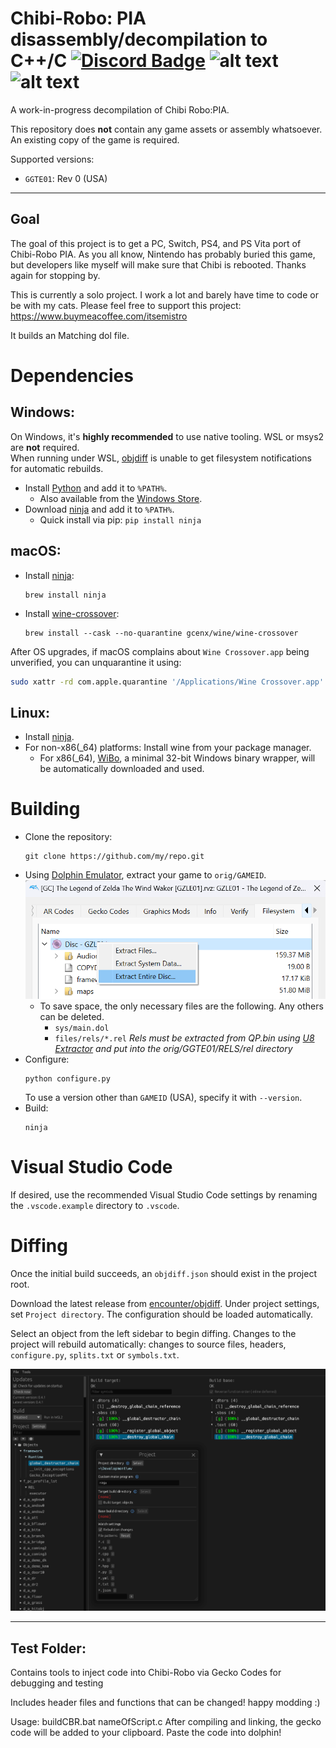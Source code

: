Chibi-Robo: PIA disassembly/decompilation to C++/C
[![Discord Badge]][discord] ![alt text](https://img.shields.io/badge/Code-0.42%25-blue) ![alt text](https://img.shields.io/badge/Data-00.01%25-blue)
=============

<!--
Replace with your repository's URL.
-->
[Build Status]: https://https://github.com/eavpsp/cbr_decomp/actions/workflows/build.yml/badge.svg
[actions]: https://github.com/eavpsp/cbr_decomp/actions/workflows/build.yml
<!---
Code progress URL:
https://progress.decomp.club/data/[project]/[version]/all/?mode=shield&measure=code
URL encoded then appended to: https://img.shields.io/endpoint?label=Code&url=
-->
[Progress]: https://img.shields.io/endpoint?label=Code&url=https%3A%2F%2Fprogress.decomp.club%2Fdata%2Ftww%2FGZLE01%2Fall%2F%3Fmode%3Dshield%26measure%3Dcode
<!---
DOL progress URL:
https://progress.decomp.club/data/[project]/[version]/dol/?mode=shield&measure=code
URL encoded then appended to: https://img.shields.io/endpoint?label=DOL&url=
-->
[DOL Progress]: https://img.shields.io/endpoint?label=DOL&url=https%3A%2F%2Fprogress.decomp.club%2Fdata%2Ftww%2FGZLE01%2Fdol%2F%3Fmode%3Dshield%26measure%3Dcode
<!--
REL progress URL:
https://progress.decomp.club/data/[project]/[version]/modules/?mode=shield&measure=code
URL encoded then appended to: https://img.shields.io/endpoint?label=RELs&url=
-->
[RELs Progress]: https://img.shields.io/endpoint?label=RELs&url=https%3A%2F%2Fprogress.decomp.club%2Fdata%2Ftww%2FGZLE01%2Fmodules%2F%3Fmode%3Dshield%26measure%3Dcode
<!--
Replace with your Discord server's ID and invite URL.
-->
[Discord Badge]: https://img.shields.io/discord/871177712486736013?color=%237289DA&logo=discord&logoColor=%23FFFFFF
[discord]: https://discord.gg/kxaJjfC2UR

A work-in-progress decompilation of Chibi Robo:PIA.

This repository does **not** contain any game assets or assembly whatsoever. An existing copy of the game is required.

Supported versions:

- `GGTE01`: Rev 0 (USA)

---
Goal
---
 The goal of this project is to get a PC, Switch, PS4, and PS Vita port of Chibi-Robo PIA.
 As you all know, Nintendo has probably buried this game, but developers like myself will make sure that Chibi is rebooted. Thanks again for stopping by.

This is currently a solo project. I work a lot and barely have time to code or be with my cats. Please feel free to support this project:
https://www.buymeacoffee.com/itsemistro

It builds an Matching dol file.




Dependencies
============

Windows:
--------

On Windows, it's **highly recommended** to use native tooling. WSL or msys2 are **not** required.  
When running under WSL, [objdiff](#diffing) is unable to get filesystem notifications for automatic rebuilds.

- Install [Python](https://www.python.org/downloads/) and add it to `%PATH%`.
  - Also available from the [Windows Store](https://apps.microsoft.com/store/detail/python-311/9NRWMJP3717K).
- Download [ninja](https://github.com/ninja-build/ninja/releases) and add it to `%PATH%`.
  - Quick install via pip: `pip install ninja`

macOS:
------
- Install [ninja](https://github.com/ninja-build/ninja/wiki/Pre-built-Ninja-packages):
  ```
  brew install ninja
  ```
- Install [wine-crossover](https://github.com/Gcenx/homebrew-wine):
  ```
  brew install --cask --no-quarantine gcenx/wine/wine-crossover
  ```

After OS upgrades, if macOS complains about `Wine Crossover.app` being unverified, you can unquarantine it using:
```sh
sudo xattr -rd com.apple.quarantine '/Applications/Wine Crossover.app'
```

Linux:
------
- Install [ninja](https://github.com/ninja-build/ninja/wiki/Pre-built-Ninja-packages).
- For non-x86(_64) platforms: Install wine from your package manager.
  - For x86(_64), [WiBo](https://github.com/decompals/WiBo), a minimal 32-bit Windows binary wrapper, will be automatically downloaded and used.

Building
========

- Clone the repository:
  ```
  git clone https://github.com/my/repo.git
  ```
- Using [Dolphin Emulator](https://dolphin-emu.org/), extract your game to `orig/GAMEID`.
![](assets/dolphin-extract.png)
  - To save space, the only necessary files are the following. Any others can be deleted.
    - `sys/main.dol`
    - `files/rels/*.rel` *Rels must be extracted from QP.bin using [U8 Extractor](https://github.com/eavpsp/U8-ARC-Extractor-C-) and put into the orig/GGTE01/RELS/rel directory*
- Configure:
  ```
  python configure.py
  ```
  To use a version other than `GAMEID` (USA), specify it with `--version`.
- Build:
  ```
  ninja
  ```

Visual Studio Code
==================

If desired, use the recommended Visual Studio Code settings by renaming the `.vscode.example` directory to `.vscode`.

Diffing
=======

Once the initial build succeeds, an `objdiff.json` should exist in the project root. 

Download the latest release from [encounter/objdiff](https://github.com/encounter/objdiff). Under project settings, set `Project directory`. The configuration should be loaded automatically. 

Select an object from the left sidebar to begin diffing. Changes to the project will rebuild automatically: changes to source files, headers, `configure.py`, `splits.txt` or `symbols.txt`.

![](assets/objdiff.png)

---
Test Folder:
---

Contains tools to inject code into Chibi-Robo via Gecko Codes for debugging and testing

Includes header files and functions that can be changed! 
happy modding :)

Usage:
buildCBR.bat nameOfScript.c
After compiling and linking, the gecko code will be added to your clipboard. 
Paste the code into dolphin!


